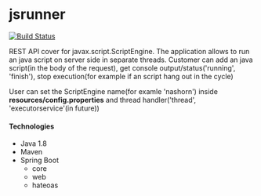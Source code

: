 # jsrunner

<div>
<a href="https://travis-ci.org/OlegSokol/jsrunner"><img src="https://travis-ci.org/OlegSokol/jsrunner.svg?branch=master" alt="Build Status" /></a>
</div>


<p>
REST API cover for javax.script.ScriptEngine.
The application allows to run an java script on server side in separate threads.
Customer can add an java script(in the body of the request), get console output/status('running', 'finish'), stop execution(for example if an script hang out in the cycle)

User can set the ScriptEngine name(for examle 'nashorn') inside <b>resources/config.properties</b> and thread handler('thread', 'executorservice'(in future))
</p>

<h4> Technologies</h4>
 <ul>
   <li>Java 1.8</li>
   <li>Maven</li>
   <li>Spring Boot
     <ul>
        <li>core</li>
        <li>web</li>
        <li>hateoas</li>
     </ul>
   </li>
 </ul>
